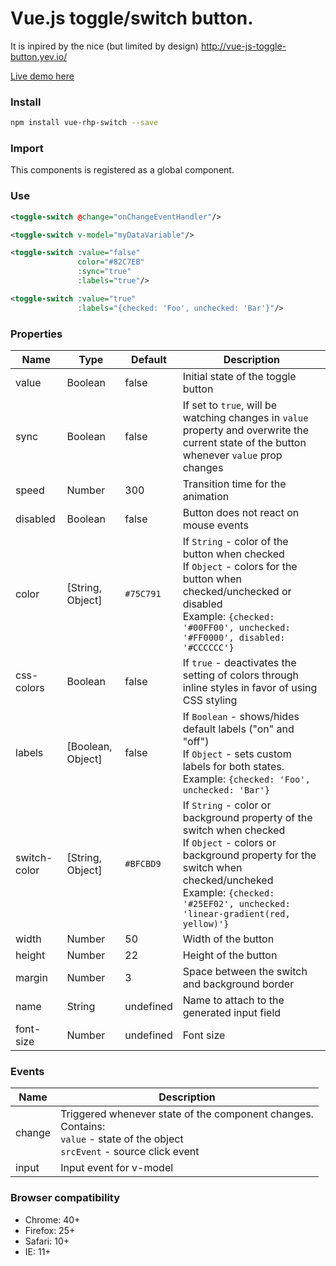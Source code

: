 # Vue.js toggle/switch button.

It is inpired by the nice (but limited by design) http://vue-js-toggle-button.yev.io/

[Live demo here](http://rhp/library/vue-rhp-switch/)

### Install

```bash
npm install vue-rhp-switch --save
```

### Import
This components is registered as a global component.

### Use

```xml
<toggle-switch @change="onChangeEventHandler"/>

<toggle-switch v-model="myDataVariable"/>

<toggle-switch :value="false"
               color="#82C7EB"
               :sync="true"
               :labels="true"/>

<toggle-switch :value="true"
               :labels="{checked: 'Foo', unchecked: 'Bar'}"/>
```

### Properties

| Name            | Type              | Default     | Description                        |
| ---             | ---               | ---         | ---                                |
| value           | Boolean           | false       | Initial state of the toggle button |
| sync            | Boolean           | false       | If set to `true`, will be watching changes in `value` property and overwrite the current state of the button whenever `value` prop changes |
| speed           | Number            | 300        | Transition time for the animation   |
| disabled        | Boolean           | false      | Button does not react on mouse events |
| color           | [String, Object]  | `#75C791`  | If `String` - color of the button when checked <br>If `Object` - colors for the button when checked/unchecked or disabled<br>Example: `{checked: '#00FF00', unchecked: '#FF0000', disabled: '#CCCCCC'}`  |
| css-colors       | Boolean           | false      | If `true` - deactivates the setting of colors through inline styles in favor of using CSS styling |
| labels          | [Boolean, Object] | false      | If `Boolean` - shows/hides default labels ("on" and "off") <br>If `Object` - sets custom labels for both states. <br>Example: `{checked: 'Foo', unchecked: 'Bar'}`   |
| switch-color     | [String, Object]  | `#BFCBD9`  | If `String` - color or background property of the switch when checked <br>If `Object` - colors or background property for the switch when checked/uncheked <br>Example: `{checked: '#25EF02', unchecked: 'linear-gradient(red, yellow)'}`   |
| width           | Number            | 50         | Width of the button |
| height          | Number            | 22         | Height of the button |
| margin          | Number            | 3          | Space between the switch and background border |
| name            | String            | undefined  | Name to attach to the generated input field |
| font-size        | Number            | undefined  | Font size |

### Events

| Name   | Description              |
| ---    | ---                      |
| change | Triggered whenever state of the component changes. <br>Contains: <br>`value` - state of the object <br>`srcEvent` - source click event |
| input  | Input event for v-model |


### Browser compatibility

* Chrome: 40+
* Firefox: 25+
* Safari: 10+
* IE: 11+


